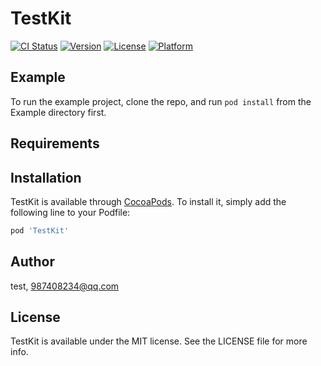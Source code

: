# TestKit

[![CI Status](https://img.shields.io/travis/test/TestKit.svg?style=flat)](https://travis-ci.org/test/TestKit)
[![Version](https://img.shields.io/cocoapods/v/TestKit.svg?style=flat)](https://cocoapods.org/pods/TestKit)
[![License](https://img.shields.io/cocoapods/l/TestKit.svg?style=flat)](https://cocoapods.org/pods/TestKit)
[![Platform](https://img.shields.io/cocoapods/p/TestKit.svg?style=flat)](https://cocoapods.org/pods/TestKit)

## Example

To run the example project, clone the repo, and run `pod install` from the Example directory first.

## Requirements

## Installation

TestKit is available through [CocoaPods](https://cocoapods.org). To install
it, simply add the following line to your Podfile:

```ruby
pod 'TestKit'
```

## Author

test, 987408234@qq.com

## License

TestKit is available under the MIT license. See the LICENSE file for more info.
